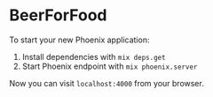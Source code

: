 # BeerForFood

To start your new Phoenix application:

1. Install dependencies with `mix deps.get`
2. Start Phoenix endpoint with `mix phoenix.server`

Now you can visit `localhost:4000` from your browser.
